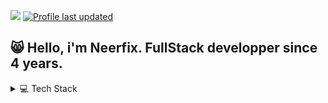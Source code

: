 ![](https://komarev.com/ghpvc/?username=nick-notararigo&label=%20Profile%20Views&color=blue&flat)
[![Profile last updated](https://img.shields.io/github/last-commit/nick-notararigo/nick-notararigo/main?label=Last%20updated&flat)](https://github.com/nick-notararigo/nick-notararigo/commits)

## 😸 Hello, i'm Neerfix. FullStack developper since 4 years.

<details>
  <summary>💻 Tech Stack  </summary>

**Basic :**
![HTML5](https://img.shields.io/badge/HTML5-%23E34F26.svg?style=flat-square&logo=html5&logoColor=white)
![CSS3](https://img.shields.io/badge/CSS3-%231572B6.svg?style=flat-square&logo=css3&logoColor=white)
![JavaScript](https://img.shields.io/badge/JavaScript-%23323330.svg?style=flat-square&logo=javascript&logoColor=%23F7DF1E)
![PHP](https://img.shields.io/badge/PHP&nbsp;7&nbsp;&&nbsp;8-%23777BB4.svg?style=flat-square&logo=php&logoColor=white)
![Git](https://img.shields.io/badge/Git-F05032.svg?style=flat-square&logo=git&logoColor=white)

**Front :**
![Typescript](https://img.shields.io/badge/typescript-3178C6.svg?style=flat-square&logo=typescript&logoColor=white)
![SASS](https://img.shields.io/badge/SaSS-hotpink.svg?style=flat-square&logo=SASS&logoColor=white)
![Bootstrap](https://img.shields.io/badge/Bootstrap-%23563D7C.svg?style=flat-square&logo=bootstrap&logoColor=white)
![Tailwind](https://img.shields.io/badge/Tailwind-06B6D4.svg?style=flat-square&logo=tailwindcss&logoColor=white)
![NuxtJs](https://img.shields.io/badge/NuxtJs&nbsp;2&nbsp;&&nbsp;3-000000.svg?style=flat-square&logo=nuxtdotjs&logoColor=#000000)
![vuejs](https://img.shields.io/badge/VueJs&nbsp;2&nbsp;&&nbsp;3-4FC08D.svg?style=flat-square&logo=vuedotjs&logoColor=white)
![ReactJs](https://img.shields.io/badge/React&nbsp;Js-61DAFB.svg?style=flat-square&logo=react&logoColor=black)
![StoryBook](https://img.shields.io/badge/storybook-FF4785.svg?style=flat-square&logo=storybook&logoColor=white)
![Webpack](https://img.shields.io/badge/webpack-8DD6F9.svg?style=flat-square&logo=webpack&logoColor=black)
![vite](https://img.shields.io/badge/vite-646CFF.svg?style=flat-square&logo=vite&logoColor=white)
![angular](https://img.shields.io/badge/angular-0F0F11.svg?style=flat-square&logo=angular&logoColor=white)

**Back :**
![Symfony](https://img.shields.io/badge/Symfony-%23000000.svg?style=flat-square&logo=symfony&logoColor=white)
![Doctrine](https://img.shields.io/badge/Doctrine-FC6A31.svg?style=flat-square&logo=doctrine&logoColor=white)
![Node.Js](https://img.shields.io/badge/node.js-%036d02.svg?style=flat-square&logo=node.js&logoColor=white&color=036d02)
![JWT](https://img.shields.io/badge/JWT-black?style=flat-square&logo=JSON%20web%20tokens)
![MySQL](https://img.shields.io/badge/MySQL-%2300f.svg?style=flat-square&logo=mysql&logoColor=white)
![MariaDB](https://img.shields.io/badge/MariaDB-003545?style=flat-square&logo=mariadb&logoColor=white)
![PostgreSQL](https://img.shields.io/badge/PostgreSQL-4169E1?style=flat-square&logo=postgresql&logoColor=white)
![Express.js](https://img.shields.io/badge/express.js-%23404d59.svg?style=flat-square&logo=express&logoColor=%2361DAFB)

**Test / linter :**
![eslint](https://img.shields.io/badge/Eslint-4B32C3.svg?style=flat-square&logo=eslint&logoColor=white)
![Prettier](https://img.shields.io/badge/Prettier-F7B93E.svg?style=flat-square&logo=prettier&logoColor=black)
![cypress](https://img.shields.io/badge/Cypress-69D3A7.svg?style=flat-square&logo=cypress&logoColor=white)
![PHPUnit](https://img.shields.io/badge/PHPUnit-%23000000.svg?style=flat-square&logo=symfony&logoColor=white)
![PHPstan](https://img.shields.io/badge/PhpStan-%23000000.svg?style=flat-square&logo=symfony&logoColor=white)
![CsFixer](https://img.shields.io/badge/CsFixer-%23000000.svg?style=flat-square&logo=symfony&logoColor=white)
![precommit](https://img.shields.io/badge/Pre&nbsp;Commit-FAB040.svg?style=flat-square&logo=precommit&logoColor=black)
![postman](https://img.shields.io/badge/Postman-FF6C37.svg?style=flat-square&logo=postman&logoColor=white)

**Infra/Ci :**
![OVH](https://img.shields.io/badge/ovh-%23430098.svg?style=flat-square&logo=ovh&logoColor=white)
![Amazon S3](https://img.shields.io/badge/Amazon&nbsp;S3-569A31.svg?style=flat-square&logo=amazons3&logoColor=white)
![Firebase](https://img.shields.io/badge/Firebase-%23039BE5.svg?style=flat-square&logo=firebase)
![Apache](https://img.shields.io/badge/apache-%23D42029.svg?style=flat-square&logo=apache&logoColor=white)
![Nginx](https://img.shields.io/badge/nginx-036d02?style=flat-square&logo=nginx&logoColor=white)
![Docker](https://img.shields.io/badge/docker-2496ED?style=flat-square&logo=docker&logoColor=white)
![Kubernetes](https://img.shields.io/badge/Kubernetes-326CE5.svg?style=flat-square&logo=Kubernetes&logoColor=white)
![Github Action](https://img.shields.io/badge/GitHub&nbsp;Actions-2088FF?style=flat-square&logo=githubactions&logoColor=white)
![Gitlab Ci](https://img.shields.io/badge/Gitlab&nbsp;Ci-FC6D26.svg?style=flat-square&logo=gitlab&logoColor=white)
![letsencrypt](https://img.shields.io/badge/lets&nbsp;encrypt-003A70.svg?style=flat-square&logo=letsencrypt&logoColor=white)
![rabbitmq](https://img.shields.io/badge/rabbitmq-FF6600.svg?style=flat-square&logo=rabbitmq&logoColor=white)

**Other :**
![Figma](https://img.shields.io/badge/Figma-%23F24E1E.svg?style=flat-square&logo=figma&logoColor=white)
![Adobe Photoshop](https://img.shields.io/badge/Photoshop-%2331A8FF.svg?style=flat-square&logo=adobephotoshop&logoColor=white)
![Stripe](https://img.shields.io/badge/stripe-008CDD.svg?style=flat-square&logo=stripe&logoColor=white)
![Trello](https://img.shields.io/badge/Trello-%23026AA7.svg?style=flat-square&logo=Trello&logoColor=white)
![jira](https://img.shields.io/badge/Jira-%23026AA7.svg?style=flat-square&logo=Jira&logoColor=white&color=0047B2)
![notion](https://img.shields.io/badge/Notion-000000.svg?style=flat-square&logo=notion&logoColor=white)
![Swagger](https://img.shields.io/badge/-Swagger-%23Clojure?style=flat-square&logo=swagger&logoColor=white)
![Sentry](https://img.shields.io/badge/Sentry-362D59.svg?style=flat-square&logo=Sentry&logoColor=white)
![Socket.io](https://img.shields.io/badge/Socket.io-010101.svg?style=flat-square&logo=Socket.io&logoColor=white)
![WordPress](https://img.shields.io/badge/WordPress-21759B.svg?style=flat-square&logo=WordPress&logoColor=white)
![Minecraft Server](https://img.shields.io/badge/Minecraft&nbsp;Server-62B47A.svg?style=flat-square&logo=minecraft&logoColor=white)
![Twitch Plugin](https://img.shields.io/badge/Twitch&nbsp;Plugin-9146FF.svg?style=flat-square&logo=twitch&logoColor=white)
![Twitch Live config](https://img.shields.io/badge/Twitch&nbsp;Live&nbsp;Configuration-9146FF.svg?style=flat-square&logo=twitch&logoColor=white)
![githubcopilot](https://img.shields.io/badge/Github&nbsp;Copilot-000000.svg?style=flat-square&logo=githubcopilot&logoColor=white)

**OS :**
![MACOS](https://img.shields.io/badge/Mac-000000.svg?style=flat-square&logo=apple&logoColor=white)
![Windows](https://img.shields.io/badge/Windows-%2331A8FF.svg?style=flat-square&logo=windows&logoColor=white)
![Linux](https://img.shields.io/badge/Linux-FCC624.svg?style=flat-square&logo=linux&logoColor=black)
</details>
